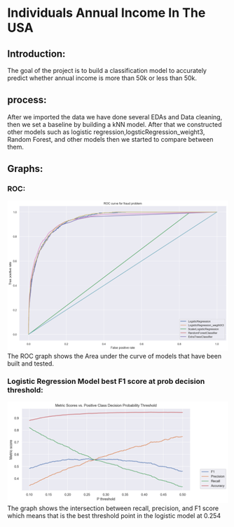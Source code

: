 # Individuals Annual Income In The USA
## Introduction:
The goal of the project is to build a classification model to accurately predict whether annual income is more than 50k or less than 50k.
## process:
After we imported the data we have done several EDAs and Data cleaning, then we set a baseline by building a kNN model. After that we constructed other models such as logistic regression,logsticRegression_weight3, Random Forest, and other models then we started to compare between them.
## Graphs:
### ROC:
![](Images/ROC.png)
The ROC graph shows the Area under the curve of models that have been built and tested.
### Logistic Regression Model best F1 score at prob decision threshold:
![](Images/THr.png)
The graph shows the intersection between recall, precision, and F1 score which means that is the best threshold point in the logistic model at 0.254
